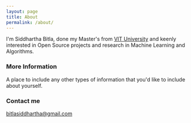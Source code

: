 ```yaml
---
layout: page
title: About
permalink: /about/
---
```


I'm Siddhartha Bitla, done my Master's from [VIT University](http://vit.ac.in) and keenly interested in Open Source projects and research in Machine Learning and Algorithms.

### More Information

A place to include any other types of information that you'd like to include about yourself.


### Contact me

[bitlasiddhartha@gmail.com](mailto:bitlasiddhartha@gmail.com)
